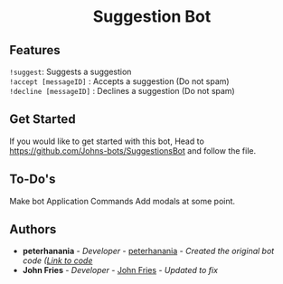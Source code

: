 <h1 align="center">
Suggestion Bot
  <br>
</h1>


## Features

`!suggest`: Suggests a suggestion <br>
`!accept [messageID]` : Accepts a suggestion (Do not spam) <br>
`!decline [messageID]` : Declines a suggestion (Do not spam) <br>

## Get Started
If you would like to get started with this bot, Head to https://github.com/Johns-bots/SuggestionsBot and follow the file.

## To-Do's
Make bot Application Commands
Add modals at some point.

## Authors

* **peterhanania** - *Developer* - [peterhanania](https://github.com/peterhanania/) - *Created the original bot code ([Link to code](https://github.com/peterhanania/suggestion-bot)*
* **John Fries** - *Developer* - [John Fries](https://github.com/John-Fries-J/) - *Updated to fix*
